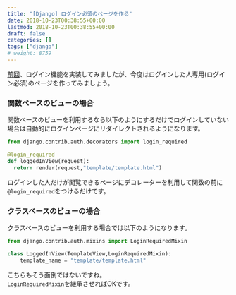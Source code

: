 ```yaml
---
title: "[Django] ログイン必須のページを作る"
date: 2018-10-23T00:38:55+00:00
lastmod: 2018-10-23T00:38:55+00:00
draft: false
categories: []
tags: ["django"]
# weight: 8759
---
```

[前回](/articles/19/)、ログイン機能を実装してみましたが、今度はログインした人専用(ログイン必須)のページを作ってみましょう。  

### 関数ベースのビューの場合
関数ベースのビューを利用するなら以下のようにするだけでログインしていない場合は自動的にログインページにリダイレクトされるようになります。  
```python
from django.contrib.auth.decorators import login_required

@login_required
def loggedInView(request):
  return render(request,"template/template.html")
```

ログインした人だけが閲覧できるページにデコレーターを利用して関数の前に`@login_required`をつけるだけです。  

### クラスベースのビューの場合
クラスベースのビューを利用する場合では以下のようになります。  
```python
from django.contrib.auth.mixins import LoginRequiredMixin

class LoggedInView(TemplateView,LoginRequiredMixin):
    template_name = "template/template.html"
```

こちらもそう面倒ではないですね。  
`LoginRequiredMixin`を継承させればOKです。
